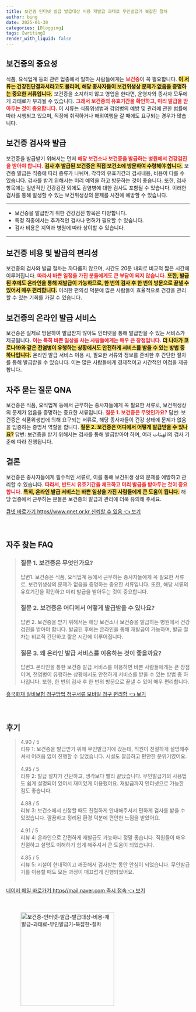 ```yaml
---
title: 보건증 인터넷 발급 발급대상 비용 재발급 과태료 무인발급기 복잡한 절차
author: bing
date: 2025-01-30
categories: [Blogging]
tags: [writing]
render_with_liquid: false
---
```



<h2 id='보건증의_중요성'>보건증의 중요성</h2>

<p>식품, 요식업계 등의 관련 업종에서 일하는 사람들에게는 <b><span style="color: #ee2323;">보건증</span></b>이 꼭 필요합니다. <b><span style="background-color: #ffe066;">이 서류는 건강진단결과서라고도 불리며, 해당 종사자들이 보건위생상 문제가 없음을 증명하는 중요한 서류입니다.</span></b> 보건증을 소지하지 않고 영업을 한다면, 운영자와 종사자 모두에게 과태료가 부과될 수 있습니다. <b><span style="color: #ee2323;">그래서 보건증의 유효기간을 확인하고, 미리 발급을 받아두는 것이 중요합니다.</span></b> 이 서류는 식품위생법과 감염병의 예방 및 관리에 관한 법률에 따라 시행되고 있으며, 직장에 취직하거나 해외여행을 갈 때에도 요구되는 경우가 많습니다.</p>

<h2 id='보건증_검사와_발급'>보건증 검사와 발급</h2>

<p>보건증을 발급받기 위해서는 먼저 <b><span style="color: #ee2323;">해당 보건소나 보건증을 발급하는 병원에서 건강검진을 받아야 합니다.</span></b> <b><span style="background-color: #ffe066;">검사 후 발급된 보건증은 직접 보건소에 방문하여 수령해야 합니다.</span></b> 보건증 발급은 직종에 따라 종류가 나뉘며, 각각의 유효기간과 검사내용, 비용이 다를 수 있습니다. 검사를 받기 위해서는 미리 예약을 하고 방문하는 것이 좋습니다. 또한, 검사 항목에는 일반적인 건강검진 외에도 감염병에 대한 검사도 포함될 수 있습니다. 이러한 검사를 통해 발생할 수 있는 보건위생상의 문제를 사전에 예방할 수 있습니다.</p>

<hr />

<ul>
    <li>보건증을 발급받기 위한 건강검진 항목은 다양합니다.</li>
    <li>특정 직종에서는 추가적인 검사나 면허가 필요할 수 있습니다.</li>
    <li>검사 비용은 지역과 병원에 따라 상이할 수 있습니다.</li>
</ul>

<hr />

<h2 id='보건증_비용과_발급의_편리성'>보건증 비용 및 발급의 편리성</h2>

<p>보건증의 검사와 발급 절차는 까다롭지 않으며, 시간도 20분 내외로 비교적 짧은 시간에 이루어집니다. <b><span style="color: #ee2323;">따라서 바쁜 일정을 가진 분들에게도 큰 부담이 되지 않습니다.</span></b> <b><span style="background-color: #ffe066;">또한, 발급된 후에도 온라인을 통해 재발급이 가능하므로, 한 번의 검사 후 한 번의 방문으로 끝낼 수 있어서 매우 편리합니다.</span></b> 이러한 편의성 덕분에 많은 사람들이 효율적으로 건강을 관리할 수 있는 기회를 가질 수 있습니다.</p>

<h2 id='보건증의_온라인_발급_서비스'>보건증의 온라인 발급 서비스</h2>

<p>보건증은 실제로 방문하여 발급받지 않아도 인터넷을 통해 발급받을 수 있는 서비스가 제공됩니다. <b><span style="color: #ee2323;">이는 특히 바쁜 일상을 사는 사람들에게는 매우 큰 장점입니다.</span></b> <b><span style="background-color: #ffe066;">더 나아가 코로나19와 같은 전염병이 유행하는 상황에서도 안전하게 서비스를 받을 수 있는 방법 중 하나입니다.</span></b> 온라인 발급 서비스 이용 시, 필요한 서류와 정보를 준비한 후 간단한 절차를 통해 발급받을 수 있습니다. 이는 많은 사람들에게 경제적이고 시간적인 이점을 제공합니다.</p>

<h2 id='자주_묻는_질문_QNA'>자주 묻는 질문 QNA</h2>

<p>보건증은 식품, 요식업계 등에서 근무하는 종사자들에게 꼭 필요한 서류로, 보건위생상의 문제가 없음을 증명하는 중요한 서류입니다. <b><span style="color: #ee2323;">질문 1. 보건증은 무엇인가요?</span></b> 답변: 보건증은 식품위생법에 의해 요구되는 서류로, 해당 종사자들이 건강 상태에 문제가 없음을 입증하는 증명서 역할을 합니다. <b><span style="background-color: #ffe066;">질문 2. 보건증은 어디에서 어떻게 발급받을 수 있나요?</span></b> 답변: 보건증을 받기 위해서는 검사를 통해 발급받아야 하며, 여러 الهيئات의 검사 기준에 따라 진행됩니다.</p>

<h2 id='결론'>결론</h2>

<p>보건증은 종사자들에게 필수적인 서류로, 이를 통해 보건위생 상의 문제를 예방하고 관리할 수 있습니다. <b><span style="color: #ee2323;">따라서, 반드시 유효기간을 체크하고 미리 발급을 받아두는 것이 중요합니다.</span></b> <b><span style="background-color: #ffe066;">특히, 온라인 발급 서비스는 바쁜 일상을 가진 사람들에게 큰 도움이 됩니다.</span></b> 해당 업종에서 근무하는 분들은 보건증의 발급과 관리에 더욱 유의해 주세요.</p>


<p><a class="click-button" title="큐넷 바로가기 https//www.qnet.or.kr 신뢰할 수 있음" href="https://aptwhite.github.io/posts/%ED%81%90%EB%84%B7-%EB%B0%94%EB%A1%9C%EA%B0%80%EA%B8%B0-httpswww.qnet.or.kr-%EC%8B%A0%EB%A2%B0%ED%95%A0-%EC%88%98-%EC%9E%88%EC%9D%8C/" rel="dofollow">큐넷 바로가기 https//www.qnet.or.kr 신뢰할 수 있음 👈 보기</a></p><br>
<h2 id='자주_찾는_FAQ'>자주 찾는 FAQ</h2>
<div itemscope="" itemtype="https://schema.org/FAQPage"> 
<blockquote> 
<div itemscope="" itemprop="mainEntity" itemtype="https://schema.org/Question"> 
<h3 itemprop="name">질문 1. 보건증은 무엇인가요?</h3> 
<div itemscope="" itemprop="acceptedAnswer" itemtype="https://schema.org/Answer"> 
<span itemprop="text"> 
<p>답변1. 보건증은 식품, 요식업계 등에서 근무하는 종사자들에게 꼭 필요한 서류로, 보건위생상의 문제가 없음을 증명하는 중요한 서류입니다. 또한, 해당 서류의 유효기간을 확인하고 미리 발급을 받아두는 것이 중요합니다.</p> 
</span> 
</div> 
</div> 

<div itemscope="" itemprop="mainEntity" itemtype="https://schema.org/Question"> 
<h3 itemprop="name">질문 2. 보건증은 어디에서 어떻게 발급받을 수 있나요?</h3> 
<div itemscope="" itemprop="acceptedAnswer" itemtype="https://schema.org/Answer"> 
<span itemprop="text"> 
<p>답변 2. 보건증을 받기 위해서는 해당 보건소나 보건증을 발급하는 병원에서 건강검진을 받아야 합니다. 발급된 후에는 온라인을 통해 재발급이 가능하며, 발급 절차는 비교적 간단하고 짧은 시간에 이루어집니다.</p> 
</span> 
</div> 
</div> 

<div itemscope="" itemprop="mainEntity" itemtype="https://schema.org/Question"> 
<h3 itemprop="name">질문 3. 왜 온라인 발급 서비스를 이용하는 것이 좋을까요?</h3> 
<div itemscope="" itemprop="acceptedAnswer" itemtype="https://schema.org/Answer"> 
<span itemprop="text"> 
<p>답변3. 온라인을 통한 보건증 발급 서비스를 이용하면 바쁜 사람들에게는 큰 장점이며, 전염병이 유행하는 상황에서도 안전하게 서비스를 받을 수 있는 방법 중 하나입니다. 또한, 한 번의 검사 후 한 번의 방문으로 끝낼 수 있어 매우 편리합니다.</p> 
</span> 
</div> 
</div> 
</blockquote> 
</div>
<p><a class="click-button" title="흥국화재 실비보험 청구방법 청구서류 모바일 청구 편리함" href="https://aptwhite.github.io/posts/%ED%9D%A5%EA%B5%AD%ED%99%94%EC%9E%AC-%EC%8B%A4%EB%B9%84%EB%B3%B4%ED%97%98-%EC%B2%AD%EA%B5%AC%EB%B0%A9%EB%B2%95-%EC%B2%AD%EA%B5%AC%EC%84%9C%EB%A5%98-%EB%AA%A8%EB%B0%94%EC%9D%BC-%EC%B2%AD%EA%B5%AC-%ED%8E%B8%EB%A6%AC%ED%95%A8/" rel="dofollow">흥국화재 실비보험 청구방법 청구서류 모바일 청구 편리함 👈 보기</a></p><br>
<h2 id='후기'>후기</h2>
<div itemscope itemtype="https://schema.org/Product">
  <blockquote>
  <div itemprop="review" itemscope itemtype="https://schema.org/Review">
      <div itemprop="reviewRating" itemscope itemtype="https://schema.org/Rating"> <span itemprop="ratingValue">4.90</span> / <span itemprop="bestRating">5</span> </div>
      <span itemprop="reviewBody">리뷰 1: 보건증을 발급받기 위해 무인발급기에 갔는데, 직원이 친절하게 설명해주셔서 어려움 없이 진행할 수 있었습니다. 시설도 깔끔하고 편안한 분위기였어요.</span>
  </div>
  <br>
  <div itemprop="review" itemscope itemtype="https://schema.org/Review">
      <div itemprop="reviewRating" itemscope itemtype="https://schema.org/Rating"> <span itemprop="ratingValue">4.95</span> / <span itemprop="bestRating">5</span> </div>
      <span itemprop="reviewBody">리뷰 2: 발급 절차가 간단하고, 생각보다 빨리 끝났습니다. 무인발급기의 사용법도 쉽게 설명되어 있어서 재미있게 이용했어요. 재발급까지 인터넷으로 가능한 점도 좋습니다.</span>
  </div>
  <br>
  <div itemprop="review" itemscope itemtype="https://schema.org/Review">
      <div itemprop="reviewRating" itemscope itemtype="https://schema.org/Rating"> <span itemprop="ratingValue">4.88</span> / <span itemprop="bestRating">5</span> </div>
      <span itemprop="reviewBody">리뷰 3: 보건소에서 신청할 때도 친절하게 안내해주셔서 편하게 검사를 받을 수 있었습니다. 깔끔하고 정리된 환경 덕분에 편안한 느낌을 받았어요.</span>
  </div>
  <br>
  <div itemprop="review" itemscope itemtype="https://schema.org/Review">
      <div itemprop="reviewRating" itemscope itemtype="https://schema.org/Rating"> <span itemprop="ratingValue">4.91</span> / <span itemprop="bestRating">5</span> </div>
      <span itemprop="reviewBody">리뷰 4: 온라인으로 간편하게 재발급도 가능하니 정말 좋습니다. 직원들이 매우 친절하고 설명도 이해하기 쉽게 해주셔서 큰 도움이 되었습니다.</span>
  </div>
  <br>
  <div itemprop="review" itemscope itemtype="https://schema.org/Review">
      <div itemprop="reviewRating" itemscope itemtype="https://schema.org/Rating"> <span itemprop="ratingValue">4.85</span> / <span itemprop="bestRating">5</span> </div>
      <span itemprop="reviewBody">리뷰 5: 시설이 현대적이고 깨끗해서 검사받는 동안 안심이 되었습니다. 무인발급기를 이용할 때도 모든 과정이 매끄럽게 진행되었어요.</span>
  </div>
  <br>
  </blockquote>
</div>
<p><a class="click-button" title="네이버 메일 바로가기 https//mail.naver.com 즉시 접속" href="https://aptwhite.github.io/posts/%EB%84%A4%EC%9D%B4%EB%B2%84-%EB%A9%94%EC%9D%BC-%EB%B0%94%EB%A1%9C%EA%B0%80%EA%B8%B0-httpsmail.naver.com-%EC%A6%89%EC%8B%9C-%EC%A0%91%EC%86%8D/" rel="dofollow">네이버 메일 바로가기 https//mail.naver.com 즉시 접속 👈 보기</a></p><br>
<figure class="image"><img src="https://aptwhite.github.io/assets/img/thumbnail/보건증-인터넷-발급-발급대상-비용-재발급-과태료-무인발급기-복잡한-절차.webp" alt="보건증-인터넷-발급-발급대상-비용-재발급-과태료-무인발급기-복잡한-절차" width="256" height="256"></figure>